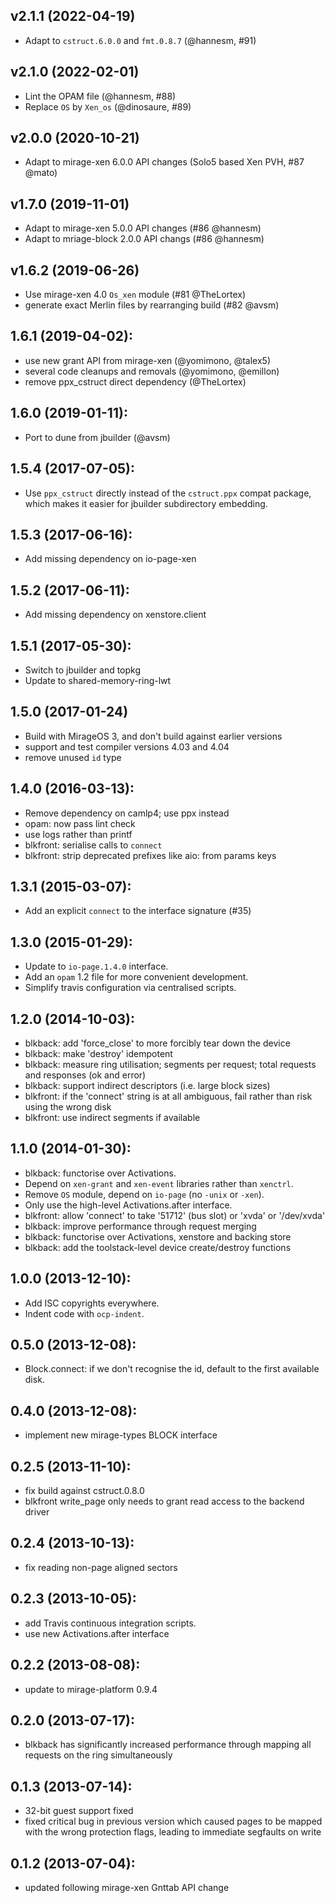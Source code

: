 ## v2.1.1 (2022-04-19)
* Adapt to `cstruct.6.0.0` and `fmt.0.8.7` (@hannesm, #91)

## v2.1.0 (2022-02-01)
* Lint the OPAM file (@hannesm, #88)
* Replace `OS` by `Xen_os` (@dinosaure, #89)

## v2.0.0 (2020-10-21)
* Adapt to mirage-xen 6.0.0 API changes (Solo5 based Xen PVH, #87 @mato)

## v1.7.0 (2019-11-01)
* Adapt to mirage-xen 5.0.0 API changes (#86 @hannesm)
* Adapt to mriage-block 2.0.0 API changs (#86 @hannesm)

## v1.6.2 (2019-06-26)
* Use mirage-xen 4.0 `Os_xen` module (#81 @TheLortex)
* generate exact Merlin files by rearranging build (#82 @avsm)

## 1.6.1 (2019-04-02):
* use new grant API from mirage-xen (@yomimono, @talex5)
* several code cleanups and removals (@yomimono, @emillon)
* remove ppx_cstruct direct dependency (@TheLortex)

## 1.6.0 (2019-01-11):
* Port to dune from jbuilder (@avsm)

## 1.5.4 (2017-07-05):
* Use `ppx_cstruct` directly instead of the `cstruct.ppx` compat
  package, which makes it easier for jbuilder subdirectory embedding.

## 1.5.3 (2017-06-16):
* Add missing dependency on io-page-xen

## 1.5.2 (2017-06-11):

* Add missing dependency on xenstore.client

## 1.5.1 (2017-05-30):
* Switch to jbuilder and topkg
* Update to shared-memory-ring-lwt

## 1.5.0 (2017-01-24)
* Build with MirageOS 3, and don't build against earlier versions
* support and test compiler versions 4.03 and 4.04
* remove unused `id` type

## 1.4.0 (2016-03-13):
* Remove dependency on camlp4; use ppx instead
* opam: now pass lint check
* use logs rather than printf
* blkfront: serialise calls to `connect`
* blkfront: strip deprecated prefixes like aio: from params keys

## 1.3.1 (2015-03-07):
* Add an explicit `connect` to the interface signature (#35)

## 1.3.0 (2015-01-29):
* Update to `io-page.1.4.0` interface.
* Add an `opam` 1.2 file for more convenient development.
* Simplify travis configuration via centralised scripts.

## 1.2.0 (2014-10-03):
* blkback: add 'force_close' to more forcibly tear down the device
* blkback: make 'destroy' idempotent
* blkback: measure ring utilisation; segments per request; total
  requests and responses (ok and error)
* blkback: support indirect descriptors (i.e. large block sizes)
* blkfront: if the 'connect' string is at all ambiguous, fail rather
  than risk using the wrong disk
* blkfront: use indirect segments if available

## 1.1.0 (2014-01-30):
* blkback: functorise over Activations.
* Depend on `xen-grant` and `xen-event` libraries rather than `xenctrl`.
* Remove `OS` module, depend on `io-page` (no `-unix` or `-xen`).
* Only use the high-level Activations.after interface.
* blkfront: allow 'connect' to take '51712' (bus slot) or 'xvda' or '/dev/xvda'
* blkback: improve performance through request merging
* blkback: functorise over Activations, xenstore and backing store
* blkback: add the toolstack-level device create/destroy functions

## 1.0.0 (2013-12-10):
* Add ISC copyrights everywhere.
* Indent code with `ocp-indent`.

## 0.5.0 (2013-12-08):
* Block.connect: if we don't recognise the id, default to the
  first available disk.

## 0.4.0 (2013-12-08):
* implement new mirage-types BLOCK interface

## 0.2.5 (2013-11-10):
* fix build against cstruct.0.8.0
* blkfront write_page only needs to grant read access to
  the backend driver

## 0.2.4 (2013-10-13):
* fix reading non-page aligned sectors

## 0.2.3 (2013-10-05):
* add Travis continuous integration scripts.
* use new Activations.after interface

## 0.2.2 (2013-08-08):
* update to mirage-platform 0.9.4

## 0.2.0 (2013-07-17):
* blkback has significantly increased performance through
  mapping all requests on the ring simultaneously

## 0.1.3 (2013-07-14):
* 32-bit guest support fixed
* fixed critical bug in previous version which caused pages
  to be mapped with the wrong protection flags, leading to
  immediate segfaults on write

## 0.1.2 (2013-07-04):
* updated following mirage-xen Gnttab API change

